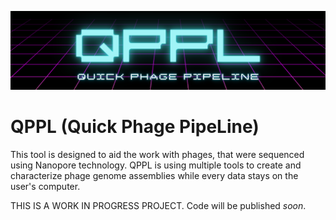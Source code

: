 <p align="center">
  <img src="images/QPPL.png">
</p>

# QPPL (Quick Phage PipeLine)

This tool is designed to aid the work with phages, that were sequenced using Nanopore technology. QPPL is using multiple tools to create and characterize phage genome assemblies while every data stays on the user's computer.

THIS IS A WORK IN PROGRESS PROJECT. Code will be published *soon*.
